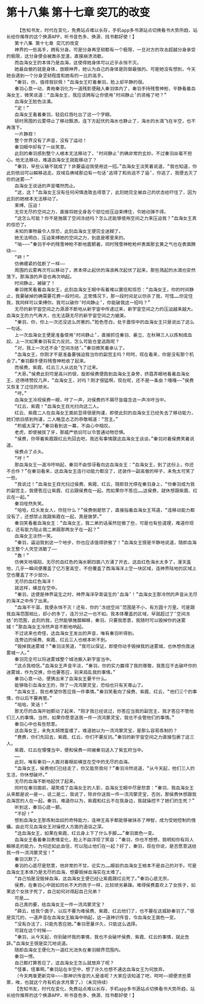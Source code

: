 # 第十八集 第十七章 突兀的改变
        【告知书友，时代在变化，免费站点难以长存，手机app多书源站点切换看书大势所趋，站长给你推荐的这个换源APP，听书音色多、换源、找书都好使！】
       第十八集 第十七章 突兀的改变
       神界的一些高手，拥有分身。可是分身再坚韧都有一个极限，一旦对方的攻击超越分身承受的极限，这分身便会被轰杀至渣，直接崩溃消散。
       而血海女王的本体乃是血海，这使得她身体可以近乎永恒不灭。
       她最自傲的就是身体，放眼神界，她认为自己的身体是防御最强的。可是她没有想到，今天她会遇到一个分身坚韧程度和她有的一比的高手。
       “秦羽，你，值得我钦佩！”血海女王盯着秦羽，脸上却平静的很。
       秦羽心意一动，青袍秦羽化为一道残影便融入秦羽体内了，秦羽手持残雪神枪，平静看着血海女王，微笑说道：“血海女王，我应该拥有让你使用‘时间静止’的资格了吧？”
       血海女王脸色淡漠。
       “定！”
       血海女王看着秦羽，轻启红唇吐出了这一个字眼。
       顿时周围的云雾停止了移动飘洒，连下方起伏的海水也静止了，海水的水滴飞在半空，也不再落下。
       一片静寂！
       整个世界没有了声音，没有了运动！
       秦羽眼中却有了一丝笑意。
       此刻的秦羽感到整个人根本无法移动了，‘时间静止’的确非常的玄妙。不过秦羽丝毫不担心。他无法移动，难道血海女王就能移动了？
       “秦羽，早些认输不就成了？非要逼迫我使用这一招。”血海女王淡笑着说道，“我也知道，你此刻依旧可以瞬移逃走。双域岛佛域那边有一句话‘逃得了和尚逃不了庙’，你逃了，我便去灭了你的迷雾——”
       血海女王说话的声音噶然而止。
       “这，这？”血海女王没有任何闲情逸致去得意了，此刻她完全被自己的状态给吓住了，因为此刻的她根本无法移动了。
       束缚、压迫！
       无穷无尽的空间之力，直接将她全身各个部位给压迫束缚住，令她动弹不得。
       “这怎么可能？你不是施展了空间冻结吗？怎么还能够使用空间之力来压迫我？”血海女王真的惊恐了。
       未知的事物最令人惊恐，此刻血海女王便完全迷糊了。
       她无法明白，压迫束缚她的空间之力，到底是哪里来的。
       “嗡~~~”秦羽手中的残雪神枪不断地震颤着，同时残雪神枪枪杆表面那玄黄之气也在表面腾绕——
       “砰！”
       仿佛绷紧的弦断了一样——
       周围的云雾再次可以移动了，原本停止起伏的海浪再次起伏了起来，那些溅起的水滴也安然落下。那海浪的声音也再次响起。
       时间静止，被破了！
       秦羽微笑看着血海女王，此刻血海女王眼中有着难以置信和惊恐：“血海女王，你的时间静止，我要破掉的确需要花费一段时间。正常情况下，那一段时间足以你杀了我，可惜……你定住我，我同样可以束缚你。我可以破你‘时间静止’，你能破我这一招吗？”
       无尽的新宇宙空间之力源源不断地从新宇宙中传递过来，新宇宙空间之力的压迫越来越大。血海女王的力气再大，也无法跟无尽的新宇宙空间之力媲美。
       “秦羽，你，你上一次还没这么厉害的。”脸色苍白，处于震惊中的血海女王只是说出了这么一句话。
       上一次血海女王便是准备使用‘时间静止’，直接抓住秦羽、姜立、左秋琳三人以炼制成血奴。上一次如果秦羽有实力反抗，怎么可能仓皇逃跑呢？
       “对，我上一次还不会‘空间冻结’。”秦羽微笑着承认了。
       “血海女王，你刚才不是准备要强迫我当你的副宫主吗？呵呵，现在看来，你是没有那个机会了。”秦羽翻手便将残雪神枪收了起来。
       而侯费、紫霞、红云三人从远处飞了过来。
       “大哥。”侯费此刻可是高兴的很，旋即侯费便跑到血海女王身旁，挤眉弄眼地看着血海女王，还啧啧赞叹几声，“血海女王，对吗？刚才很猛啊，现在呢，还不是一条虫？嘎嘎~~”侯费又恢复了过往的顽劣。
       “哼。”
       血海女王冷视侯费一眼，哼了一声，对侯费的不屑尽皆蕴含这一声冷哼当中。
       “红云，紫霞！”血海女王目光扫向这二人。
       红云、紫霞二人在血海女王面前显得很是拘谨，即使此刻的血海女王已经失去了移动能力，她们依旧感到拘谨，二人略显忐忑的恭敬喊道：“宫主。”
       “积威太深了。”秦羽看到这一幕，不由心中暗叹。
       老虎，即使被拔了牙，那威严依旧可以令普通动物恐惧。
       “侯费，你带着紫霞跟红云先回去吧，我还有事情跟这血海女王谈谈。”秦羽对着侯费笑着说道。
       侯费点了点头。
       “哼！”
       那血海女王一道冷哼响起，秦羽不由惊讶看向这血海女王：“血海女王，到了这份上，你还不合作？”在秦羽看来，这血海女王连行动能力都没了，还装作一副高傲的样子，未免太可笑了一些。
       “我说过！”血海女王目光扫过侯费、紫霞、红云，随即目光停在秦羽身上，“你秦羽成为我的副宫主，我便答应让紫霞、红云跟侯费在一起。而如果你不答应……这侯费，就休想跟紫霞、红云在一起。”
       秦羽哑然失笑。
       “哈哈，红头发女人，你狂什么？”侯费倒是怒了，直接指着血海女王骂道，“连移动能力都没有了，还想禁止我跟紫霞在一起，真是做梦。”
       秦羽笑看着血海女王：“血海女王，我二弟的话虽然狂傲了些，可是也有些道理，难道你现在，还有能力阻止我二弟跟那两女子在一起？”
       血海女王淡然一笑。
       “秦羽，逼迫我到这一个地步，你也应该值得骄傲了！”血海女王很是平静地说道，随即血海女王整个人凭空消散了——
       “轰！”
       仿佛天地塌陷，无尽的血红色的海水朝四面八方涌了开去，这血红色海水太多了，漫天盖地，几乎一瞬间便覆盖了亿万里高空，不但覆盖了西海海洋上空一块区域，连神界陆地的区域上空也覆盖了不少部分。
       无尽的血红色海洋！
       就这样，横亘在空中。
       “秦羽，这便是神界诞生之时，神界海洋孕育诞生的‘血海’！”血海女王那冷然的声音从无尽的海洋之中传了出来。
       “血海不干涸，我便永恒不灭！还有，你的‘冻结空间’范围是不小，有方圆十万里。可是跟我血海范围相比，却小的多了，连万分之一也不如。我本体覆盖的区域，早就超过了‘空间冻结’的范围，此刻的我，已然能够施展瞬移，秦羽，只要我愿意，我随时可以毁掉你的迷雾城！”那血海女王冷然声音不断地响起。
       不过说来也奇怪，这血海女王发出的声音，唯有秦羽听得到。
       连旁边的侯费、紫霞、红云三人也根本听不到。
       “毁掉我迷雾城？”秦羽淡笑道，“我可以保证，即使你动手毁掉我的迷雾城，也休想伤我迷雾城一人。”
       秦羽完全可以将迷雾城整个城池搬入新宇宙当中。
       “这点我相信。”血海女王声音平淡，“秦羽，你的实力赢得了我的尊敬，我答应不去破坏你的迷雾城，作为交换，你也要答应，别来捣乱我的事情。”
       秦羽心意一动，便猜出来了血海女王要干什么。
       能够吸引血海女王的，除了一流鸿蒙灵宝，恐怕也只有天尊山了。
       “血海女王，我也希望你答应我一件事情。”秦羽笑看向了侯费、紫霞、红云，“他们三个的事情，你以后不要再管。”
       “哈哈，笑话！”
       那无尽的血海开始颤动了起来，“刚才我已经说过，你答应当我的副宫主，我才答应不管他们三人的事情。当然，如果你愿意送我一件一流鸿蒙灵宝，我也不会管他们的事情。”
       秦羽心中也有些怒意。
       这血海女王，未免太胡搅蛮缠了。难道她以为一流鸿蒙灵宝，是那么容易炼制的？
       “费费，你们先回去，紫霞、红云，你们不要反抗。”秦羽的新宇宙空间之力直接包裹了这三人。
       紫霞、红云在懵懂当中，便和侯费一同被秦羽送入了紫玄府当中。
       ……
       此刻，唯有秦羽一人面对着眼前横亘在空中的无尽的血海。
       “血海女王，侯费他们已经走了，你又能奈我何？”秦羽冷然说道，“从今天起，他们三人的生活，你休想破坏。”
       无尽的血海不断地起伏了起来。
       同时在秦羽面前，凝聚成了血海女王的人影，血海女王眼中尽是怒意：“秦羽，我血海女王从来都是说一是一，说二是二，我说了，除非你送我一件一流鸿蒙灵宝，否则，那侯费休想跟我血海宫的人在一起。秦羽，难道你以为，紫霞和红云不在我身边，我就操控不了她们的生死？”
       听到这，秦羽心底一颤。
       “不好！”
       想到血海女王那炼制血奴的奇特能力，连神王高手都能够被抹杀了神智，成为受她控制的傀儡。由此可见血海女王对操控人方面的造诣之深。
       “这血海女王，如果在紫霞、红云身上下了什么手脚……”秦羽面色一变。
       血海女王看着秦羽表情变化，脸上不由浮现了笑容：“秦羽，你也不想想，我明知你有将人瞬移走的能力，为何还如此自信，可以阻止他们在一起？好了，秦羽，现在你说，是否愿意送给我一件一流鸿蒙灵宝！”
       秦羽沉默了。
       秦羽的心底尽是怒意，他非常的不甘。论实力……眼前的血海女王根本不是自己的对手。可是血海女王本体乃是无尽的血海，想要毁掉血海实在太难了。
       “自己怕是没毁掉血海，这血海女王便已经让紫霞跟红云死了。”秦羽心底无奈。
       侯费，在秦羽心中就如同长不大的孩子一样，比较顽劣暴躁。难得侯费喜欢上了女孩子，如果这个女孩子死了，自己如何对得起自己兄弟？
       可是……
       自己真的要，给血海女王一件一流鸿蒙灵宝？
       “薛云，给我个面子，以后不要为难侯费、紫霞、红云他们了，也不要在这威胁秦羽了。”很是突兀的，一道声音在血海女王脑海中响起，这一道神识传音，令血海女王面色一变。
       “没有办法了，只能先答应她。”秦羽思量许久，只能这么选择。
       可就在这个时候——
       “秦羽，从今天起，你别破坏我的事情，我也不会破坏侯费、紫霞、红云的事情，就此告辞。”血海女王很是突兀地说道。
       随即血海女王便化为一道红光消失在秦羽眼界范围内。
       秦羽一愣。
       自己都打算答应了，这血海女王怎么就放弃了呢？
       “怪事，怪事啊。”秦羽站在半空中，想了许久也想不通这血海女王为何放弃。
       （今天两章更新完毕~~~那神识传音的人是谁呢？大家应该知道了吧，呵呵~~顺便求些票票，唉，也就这个月有机会求月票了。）（未完待续）
       【告知书友，时代在变化，免费站点难以长存，手机app多书源站点切换看书大势所趋，站长给你推荐的这个换源APP，听书音色多、换源、找书都好使！】
